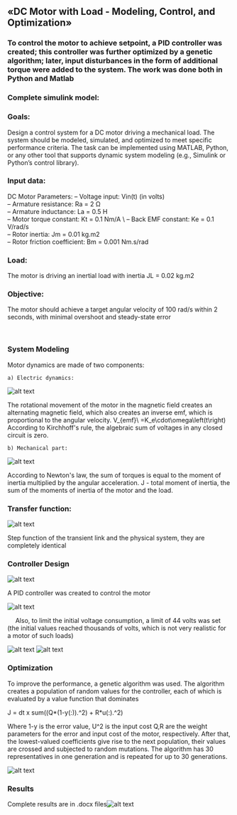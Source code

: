## «DC Motor with Load - Modeling, Control, and Optimization» 

### To control the motor to achieve setpoint, a PID controller was created; this controller was further optimized by a genetic algorithm; later, input disturbances in the form of additional torque were added to the system. The work was done both in Python and Matlab
### Complete simulink model:
### Goals: 
Design a control system for a DC motor driving a mechanical load. The system should be modeled, simulated, and optimized to meet specific performance criteria. The task can be implemented using MATLAB, Python, or any other tool that supports dynamic system modeling (e.g., Simulink or Python’s control library).

### Input data:
DC Motor Parameters: 
– Voltage input: Vin(t) (in volts) \
– Armature resistance: Ra = 2 Ω \
– Armature inductance: La = 0.5 H \
– Motor torque constant: Kt = 0.1 Nm/A \ 
– Back EMF constant: Ke = 0.1 V/rad/s \
– Rotor inertia: Jm = 0.01 kg.m2 \
– Rotor friction coefficient: Bm = 0.001 Nm.s/rad 

### Load: 
The motor is driving an inertial load with inertia JL = 0.02 kg.m2

### Objective: 
The motor should achieve a target angular velocity of 100 rad/s within 2 seconds, with minimal overshoot and steady-state error

 
### System Modeling

Motor dynamics are made of two components: 

    a) Electric dynamics:
 
![alt text](Images/image.png)

The rotational movement of the motor in the magnetic field creates an alternating magnetic field, which also creates an inverse emf, which is proportional to the angular velocity.
V_{emf}\ =K_e\cdot\omega\left(t\right)
According to Kirchhoff's rule, the algebraic sum of voltages in any closed circuit is zero.

    b) Mechanical part:
 
![alt text](Images/image-1.png)


According to Newton's law, the sum of torques is equal to the moment of inertia multiplied by the angular acceleration.
J - total moment of inertia, the sum of the moments of inertia of the motor and the load.

### Transfer function:

 ![alt text](Images/image-3.png)

Step function of the transient link and the physical system, they are completely identical

 
### Controller Design

![alt text](Images/image-4.png)

A PID controller was created to control the motor

 ![alt text](Images/image-5.png)
 
 
Also, to limit the initial voltage consumption, a limit of 44 volts was set (the initial values reached thousands of volts, which is not very realistic for a motor of such loads)

![alt text](Images/image-6.png)
![alt text](Images/image-7.png)
 
### Optimization 

To improve the performance, a genetic algorithm was used. The algorithm creates a population of random values for the controller, each of which is evaluated by a value function that dominates

J = dt x sum((Q*(1-y(:)).^2)  + R*u(:).^2)

Where 
1-y is the error value,
U^2 is the input cost
Q,R are the weight parameters for the error and input cost of the motor, respectively.
After that, the lowest-valued coefficients give rise to the next population, their values are crossed and subjected to random mutations. The algorithm has 30 representatives in one generation and is repeated for up to 30 generations.
 
![alt text](Images/image-13.png)

### Results

Complete results are in .docx files![alt text](Images/image-14.png)